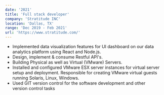 ```yaml
---
date: '2021'
title: 'Full stack developer'
company: 'Stratitude INC'
location: 'Dallas, TX'
range: 'Dec 2019 - Feb 2021'
url: 'https://www.stratitude.com/'
---
```


- Implemented data visualization features for UI dashboard on our data analytics platform using React and Node.js.
- Design, implement & consume Restful API's.
- Building Physical as well as Virtual (VMware) Servers. 
- Installed and configured VMware ESX server instances for virtual server setup and deployment. Responsible for creating VMware virtual guests running Solaris, Linux, Windows.
- Used GIT version control for the software development and other version control tasks
